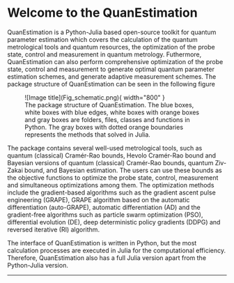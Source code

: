 # **Welcome to the QuanEstimation**
QuanEstimation is a Python-Julia based open-source toolkit for quantum parameter estimation
which covers the calculation of the quantum metrological tools and quantum resources, the 
optimization of the probe state, control and measurement in quantum metrology. Futhermore, 
QuanEstimation can also perform comprehensive optimization of the probe state, control and 
measurement to generate optimal quantum parameter estimation schemes, and generate adaptive 
measurement schemes. The package structure of QuanEstimation can be seen in the following 
figure

<figure markdown>
  ![Image title](Fig_schematic.png){ width="800" }
  <figcaption>The package structure of QuanEstimation. The blue boxes, white boxes with blue 
  edges, white boxes with orange boxes and gray boxes are folders, files, classes and functions in 
  Python. The gray boxes with dotted orange boundaries represents the methods that solved in Julia.
  </figcaption>
</figure>

The package contains several well-used metrological tools, such as quantum (classical) 
Cramér-Rao bounds, Hevolo Cramér-Rao bound and Bayesian versions of quantum (classical) 
Cramér-Rao bounds, quantum Ziv-Zakai bound, and Bayesian estimation. The users can use these
bounds as the objective functions to optimize the probe state, control, measurement and 
simultaneous optimizations among them. The optimization methods include the gradient-based 
algorithms such as the gradient ascent pulse engineering (GRAPE), GRAPE algorithm based on the 
automatic differentiation (auto-GRAPE), automatic differentiation (AD) and the 
gradient-free algorithms such as particle swarm optimization (PSO), differential evolution (DE), 
deep deterministic policy gradients (DDPG) and reversed iterative (RI) algorithm.

The interface of QuanEstimation is written in Python, but the most calculation processes are
executed in Julia for the computational efficiency. Therefore, QuanEstimation also has a full
Julia version apart from the Python-Julia version. 

---